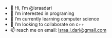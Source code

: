 - 👋 Hi, I’m @israadari
- 👀 I’m interested in programing 
- 🌱 I’m currently learning  computer science
- 💞️ I’m looking to collaborate on c++
- 📫 reach me on email: israa.i.dari@gmail.com

<!---
israadari/israadari is a ✨ special ✨ repository because its `README.md` (this file) appears on your GitHub profile.
You can click the Preview link to take a look at your changes.
--->
